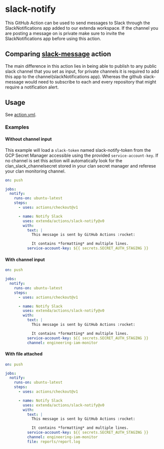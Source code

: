 # slack-notify

This GitHub Action can be used to send messages to Slack through the SlackNotifications app added to our extenda workspace.
If the channel you are posting a message on is private make sure to invite the SlackNotifications app before using this action.

## Comparing [slack-message](../slack-message/README.md) action

The main difference in this action lies in being able to publish to any public slack channel that you set as input, for private channels it is required to add this app to the channel(slackNotifications app). Whereas the github slack-message would need to subscribe to each and every repository that might require a notification alert.

## Usage

See [action.yml](action.yml).


### Examples

#### Without channel input

This example will load a `slack-token` named slack-notify-token from the GCP Secret Manager accessible using
the provided `service-account-key`. 
If no channel is set this action will automatically look for the clan_slack_channelsecret stored in your clan secret manager and referese your clan monitoring channel.

```yaml
on: push

jobs:
  notify:
    runs-on: ubuntu-latest
    steps:
      - uses: actions/checkout@v1

      - name: Notify Slack
        uses: extenda/actions/slack-notify@v0
        with:
          text: |
            This message is sent by GitHub Actions :rocket:

            It contains *formatting* and multiple lines.
          service-account-key: ${{ secrets.SECRET_AUTH_STAGING }}
```

#### With channel input

```yaml
on: push

jobs:
  notify:
    runs-on: ubuntu-latest
    steps:
      - uses: actions/checkout@v1

      - name: Notify Slack
        uses: extenda/actions/slack-notify@v0
        with:
          text: |
            This message is sent by GitHub Actions :rocket:

            It contains *formatting* and multiple lines.
          service-account-key: ${{ secrets.SECRET_AUTH_STAGING }}
          channel: engineering-iam-monitor
```

#### With file attached

```yaml
on: push

jobs:
  notify:
    runs-on: ubuntu-latest
    steps:
      - uses: actions/checkout@v1

      - name: Notify Slack
        uses: extenda/actions/slack-notify@v0
        with:
          text: |
            This message is sent by GitHub Actions :rocket:

            It contains *formatting* and multiple lines.
          service-account-key: ${{ secrets.SECRET_AUTH_STAGING }}
          channel: engineering-iam-monitor
          file: reports/report.log
```
